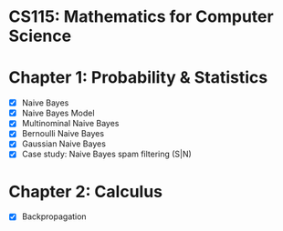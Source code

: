 # CS115: Mathematics for Computer Science

# Chapter 1: Probability & Statistics
- [x] Naive Bayes
- [x] Naive Bayes Model
- [x] Multinominal Naive Bayes
- [x] Bernoulli Naive Bayes
- [x] Gaussian Naive Bayes
- [x] Case study: Naive Bayes spam filtering (S|N)
# Chapter 2: Calculus
- [x] Backpropagation

